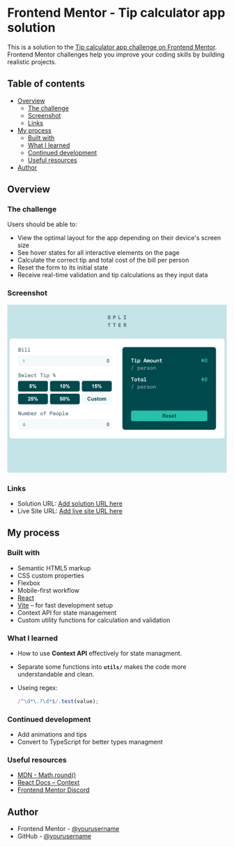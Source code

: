 # Frontend Mentor - Tip calculator app solution

This is a solution to the [Tip calculator app challenge on Frontend Mentor](https://www.frontendmentor.io/challenges/tip-calculator-app-ugJNGbJUX). Frontend Mentor challenges help you improve your coding skills by building realistic projects.

## Table of contents

- [Overview](#overview)
  - [The challenge](#the-challenge)
  - [Screenshot](#screenshot)
  - [Links](#links)
- [My process](#my-process)
  - [Built with](#built-with)
  - [What I learned](#what-i-learned)
  - [Continued development](#continued-development)
  - [Useful resources](#useful-resources)
- [Author](#author)

## Overview

### The challenge

Users should be able to:

- View the optimal layout for the app depending on their device's screen size
- See hover states for all interactive elements on the page
- Calculate the correct tip and total cost of the bill per person
- Reset the form to its initial state
- Receive real-time validation and tip calculations as they input data

### Screenshot

![](./screenshot.png)

### Links

- Solution URL: [Add solution URL here]()
- Live Site URL: [Add live site URL here](https://tip-calc-kappa.vercel.app/)

## My process

### Built with

- Semantic HTML5 markup
- CSS custom properties
- Flexbox
- Mobile-first workflow
- [React](https://reactjs.org/)
- [Vite](https://vitejs.dev/) – for fast development setup
- Context API for state management
- Custom utility functions for calculation and validation

### What I learned

- How to use **Context API** effectively for state managment.
- Separate some functions into **`utils/`** makes the code more understandable and clean.
- Useing regex:

  ```js
  /^\d*\.?\d*$/.test(value);
  ```

### Continued development

- Add animations and tips
- Convert to TypeScript for better types managment

### Useful resources

- [MDN - Math.round()](https://developer.mozilla.org/en-US/docs/Web/JavaScript/Reference/Global_Objects/Math/round)
- [React Docs – Context](https://reactjs.org/docs/context.html)
- [Frontend Mentor Discord](https://discord.gg/frontendmentor)

## Author

- Frontend Mentor - [@yourusername](https://www.frontendmentor.io/profile/PavAndrei)
- GitHub - [@yourusername](https://github.com/PavAndrei)

